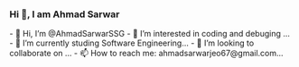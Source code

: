 <h3>Hi &#128075, I am Ahmad Sarwar</h3>
- 👋 Hi, I’m @AhmadSarwarSSG
- 👀 I’m interested in coding and debuging ...
- 🌱 I’m currently studing Software Engineering...
- 💞️ I’m looking to collaborate on ...
- 📫 How to reach me: ahmadsarwarjeo67@gmail.com...

<!---
AhmadSarwarSSG/AhmadSarwarSSG is a ✨ special ✨ repository because its `README.md` (this file) appears on your GitHub profile.
You can click the Preview link to take a look at your changes.
--->
